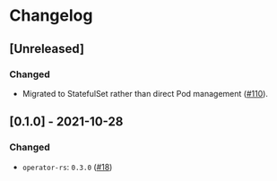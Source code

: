 # Changelog

## [Unreleased]

### Changed
- Migrated to StatefulSet rather than direct Pod management ([#110]).

[#110]: https://github.com/stackabletech/hbase-operator/pull/110

## [0.1.0] - 2021-10-28

### Changed
- `operator-rs`: `0.3.0` ([#18])

[#18]: https://github.com/stackabletech/hdfs-operator/pull/18
